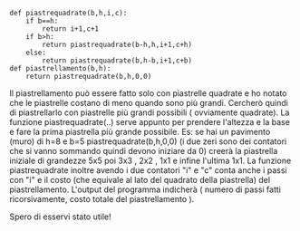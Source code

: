     def piastrequadrate(b,h,i,c):
        if b==h:
            return i+1,c+1
        if b>h:
            return piastrequadrate(b-h,h,i+1,c+h)
        else:
            return piastrequadrate(b,h-b,i+1,c+b)
    def piastrellamento(b,h):
        return piastrequadrate(b,h,0,0)
    
    
Il piastrellamento può essere fatto solo con piastrelle quadrate e ho notato che le piastrelle costano di meno quando
sono più grandi. Cercherò quindi di piastrellarlo con piastrelle più grandi possibili ( ovviamente quadrate).
La funzione piastrequadrate(..) serve appunto per prendere l'altezza e la base e fare la prima piastrella più grande possibile.
Es: se hai un pavimento (muro) di h=8 e b=5 piastrequadrate(b,h,0,0) (i due zeri sono dei contatori che si vanno sommando quindi
devono iniziare da 0) creerà la piastrella iniziale di grandezze 5x5 poi 3x3 , 2x2 , 1x1 e infine l'ultima 1x1.
La funzione piastrequadrate inoltre avendo i due contatori "i" e "c" conta anche i passi con "i" e il costo (che equivale al lato
del quadrato della piastrella) del piastrellamento.
L'output del programma indicherà ( numero di passi fatti ricorsivamente, costo totale del piastrellamento ).

Spero di esservi stato utile!
